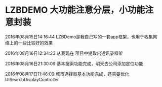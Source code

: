 # LZBDEMO 大功能注意分层，小功能注意封装
2016年08月15日14:16:44
LZBDemo是我自己写的一套app框架，也用于收集网络上的一些比较好的效果

2016年08月16日12:34:23
从我现在 项目中提取出通讯录框架

2016年08月16日21:30:09
基本搜索功能完成，明天去公司添加定位功能

2016年08月17日11:46:09
城市选择器基本功能完成，还需要优化 UISearchDisplayController 


